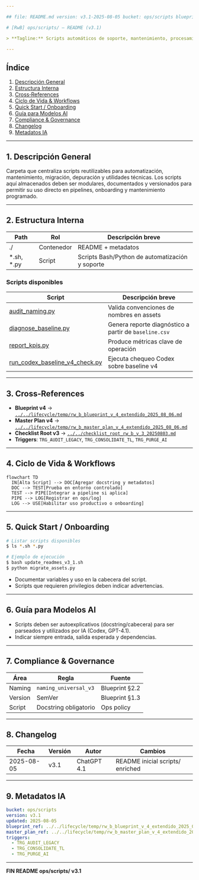 ```yaml
---

## file: README.md version: v3.1-2025-08-05 bucket: ops/scripts blueprint: ../../lifecycle/temp/rw_b_blueprint_v_4_extendido_2025_08_06.md status: active updated: 2025-08-05 role: documentation owner: AingZ_Platform · RwB

# [RwB] ops/scripts/ — README (v3.1)

> **Tagline:** Scripts automáticos de soporte, mantenimiento, procesamiento y utilidades para toda la plataforma.

---
```


## Índice

1. [Descripción General](#1-descripción-general)
2. [Estructura Interna](#2-estructura-interna)
3. [Cross‑References](#3-cross-references)
4. [Ciclo de Vida & Workflows](#4-ciclo-de-vida--workflows)
5. [Quick Start / Onboarding](#5-quick-start--onboarding)
6. [Guía para Modelos AI](#6-guía-para-modelos-ai)
7. [Compliance & Governance](#7-compliance--governance)
8. [Changelog](#8-changelog)
9. [Metadatos IA](#9-metadatos-ia)

---

## 1. Descripción General

Carpeta que centraliza scripts reutilizables para automatización, mantenimiento, migración, depuración y utilidades técnicas. Los scripts aquí almacenados deben ser modulares, documentados y versionados para permitir su uso directo en pipelines, onboarding y mantenimiento programado.

---

## 2. Estructura Interna

| Path         | Rol        | Descripción breve                               |
| ------------ | ---------- | ----------------------------------------------- |
| ./           | Contenedor | README + metadatos                              |
| \*.sh, \*.py | Script     | Scripts Bash/Python de automatización y soporte |

### Scripts disponibles

| Script | Descripción breve |
| ------ | ----------------- |
| [audit_naming.py](audit_naming.py) | Valida convenciones de nombres en assets |
| [diagnose_baseline.py](diagnose_baseline.py) | Genera reporte diagnóstico a partir de `baseline.csv` |
| [report_kpis.py](report_kpis.py) | Produce métricas clave de operación |
| [run_codex_baseline_v4_check.py](run_codex_baseline_v4_check.py) | Ejecuta chequeo Codex sobre baseline v4 |

---

## 3. Cross‑References

- **Blueprint v4** → [`../../lifecycle/temp/rw_b_blueprint_v_4_extendido_2025_08_06.md`](../../lifecycle/temp/rw_b_blueprint_v_4_extendido_2025_08_06.md)
- **Master Plan v4** → [`../../lifecycle/temp/rw_b_master_plan_v_4_extendido_2025_08_06.md`](../../lifecycle/temp/rw_b_master_plan_v_4_extendido_2025_08_06.md)
- **Checklist Root v3** → [`../../checklist_root_rw_b_v_3_20250803.md`](../../checklist_root_rw_b_v_3_20250803.md)
- **Triggers**: `TRG_AUDIT_LEGACY`, `TRG_CONSOLIDATE_TL`, `TRG_PURGE_AI`

---

## 4. Ciclo de Vida & Workflows

```mermaid
flowchart TD
  IN[Alta Script] --> DOC[Agregar docstring y metadatos]
  DOC --> TEST[Prueba en entorno controlado]
  TEST --> PIPE[Integrar a pipeline si aplica]
  PIPE --> LOG[Registrar en ops/log]
  LOG --> USE[Habilitar uso productivo o onboarding]
```

---

## 5. Quick Start / Onboarding

```bash
# Listar scripts disponibles
$ ls *.sh *.py

# Ejemplo de ejecución
$ bash update_readmes_v3_1.sh
$ python migrate_assets.py
```

- Documentar variables y uso en la cabecera del script.
- Scripts que requieren privilegios deben indicar advertencias.

---

## 6. Guía para Modelos AI

- Scripts deben ser autoexplicativos (docstring/cabecera) para ser parseados y utilizados por IA (Codex, GPT-4.1).
- Indicar siempre entrada, salida esperada y dependencias.

---

## 7. Compliance & Governance

| Área    | Regla                 | Fuente         |
| ------- | --------------------- | -------------- |
| Naming  | `naming_universal_v3` | Blueprint §2.2 |
| Version | SemVer                | Blueprint §1.3 |
| Script  | Docstring obligatorio | Ops policy     |

---

## 8. Changelog

| Fecha      | Versión | Autor       | Cambios                          |
| ---------- | ------- | ----------- | -------------------------------- |
| 2025-08-05 | v3.1    | ChatGPT 4.1 | README inicial scripts/ enriched |

---

## 9. Metadatos IA

```yaml
bucket: ops/scripts
version: v3.1
updated: 2025-08-05
blueprint_ref: ../../lifecycle/temp/rw_b_blueprint_v_4_extendido_2025_08_06.md
master_plan_ref: ../../lifecycle/temp/rw_b_master_plan_v_4_extendido_2025_08_06.md
triggers:
  - TRG_AUDIT_LEGACY
  - TRG_CONSOLIDATE_TL
  - TRG_PURGE_AI
```

---

**FIN README ops/scripts/ v3.1**

